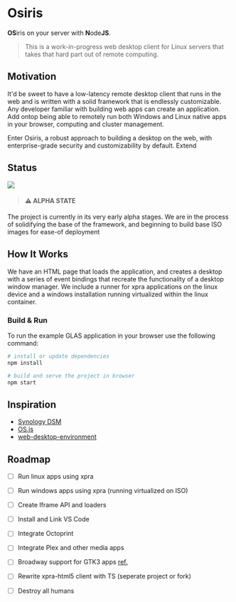 # Osiris

**OS**iris on your server with **N**ode**JS**.

> This is a work-in-progress web desktop client for Linux servers that takes that hard part out of remote computing.

## Motivation

It'd be sweet to have a low-latency remote desktop client that runs in the web and 
is written with a solid framework that is endlessly customizable. Any developer
familiar with building web apps can create an application. Add ontop being able to remotely 
run both Windows and Linux native apps in your browser, computing and cluster management.

Enter Osiris, a robust approach to building a desktop on the web, with enterprise-grade
security and customizability by default. Extend

## Status

![](https://github.com/lume/glas/workflows/Node%20CI/badge.svg)

> #### ⚠️ ALPHA STATE

The project is currently in its very early alpha stages. We are in the process of
solidifying the base of the framework, and beginning to build base ISO images for 
ease-of deployment

## How It Works

We have an HTML page that loads the application, and creates a desktop with a series of event
bindings that recreate the functionality of a desktop window manager. We include a runner for 
xpra applications on the linux device and a windows installation running virtualized within the
linux container.

### Build & Run

To run the example GLAS application in your browser use the following command:

```sh
# install or update dependencies
npm install

# build and serve the project in browser
npm start
```

<!-- ## [Development](.github/DEVELOPMENT.md)

If you are interested in developing **Osiris** please read the detailed process
on our [**development page**](.github/DEVELOPMENT.md) -->


## Inspiration
 - [Synology DSM](https://www.synology.com/en-us/dsm)
 - [OS.js](https://github.com/os-js/OS.js)
 - [web-desktop-environment](https://github.com/shmuelhizmi/web-desktop-environment)

<!-- import { XpraPacketWebWorker } from "xpra-html5-client"; -->


## Roadmap
 - [ ] Run linux apps using xpra
 - [ ] Run windows apps using xpra (running virtualized on ISO)
 - [ ] Create Iframe API and loaders
 - [ ] Install and Link VS Code
 - [ ] Integrate Octoprint
 - [ ] Integrate Plex and other media apps
 - [ ] Broadway support for GTK3 apps [ref.](http://www.webupd8.org/2013/06/how-to-install-gtk3-with-broadway-html5.html)
 - [ ] Rewrite xpra-html5 client with TS (seperate project or fork)
 - [ ] Destroy all humans


 <!-- https://github.com/m1k1o/neko -->
 <!-- https://github.com/selkies-project/selkies-gstreamer -->
 <!-- https://github.com/novnc/noVNC -->
